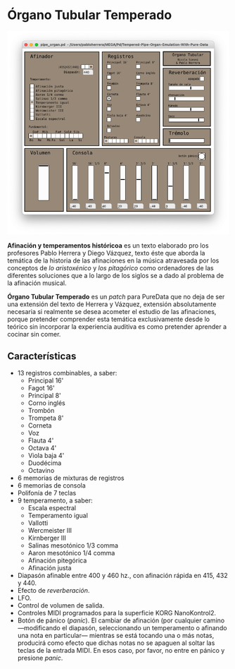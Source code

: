 # Órgano Tubular Temperado
![*Órgano Tubular Temperado v.0.1*](resources/pipe_organ.png)

**Afinación y temperamentos históricoa** es un texto elaborado pro los profesores Pablo Herrera y Diego Vázquez, texto éste que aborda la temática de la historia de las afinaciones en la música atravesada por los conceptos de *lo aristoxénico* y *los pitagórico* como ordenadores de las diferentes soluciones que a lo largo de los siglos se a dado al problema de la afinación musical.

**Órgano Tubular Temperado** es un *patch* para PureData que no deja de ser una extensión del texto de Herrera y Vázquez, extensión absolutamente necesaria si realmente se desea acometer el estudio de las afinaciones, porque pretender comprender esta temática exclusivamente desde lo teórico sin incorporar la experiencia auditiva es como pretender aprender a cocinar sin comer.

## Características
* 13 registros combinables, a saber:
	* Principal 16'
	* Fagot 16'
	* Principal 8'
	* Corno inglés
	* Trombón
	* Trompeta 8'
	* Corneta
	* Voz
	* Flauta 4'
	* Octava 4'
	* Viola baja 4'
	* Duodécima
	* Octavino
* 6 memorias de mixturas de registros
* 6 memorias de consola
* Polifonía de 7 teclas
* 9 temperamento, a saber:
	* Escala espectral
	* Temperamento igual
	* Vallotti
	* Wercmeister III
	* Kirnberger III
	* Salinas mesotónico 1/3 comma
	* Aaron mesotónico 1/4 comma
	* Afinación pitegórica
	* Afinación justa
* Diapasón afinable entre 400 y 460 hz., con afinación rápida en 415, 432 y 440. 
* Efecto de *reverberación*.
* LFO.
* Control de volumen de salida.
* Controles MIDI programados para la superficie KORG NanoKontrol2.
* Botón de pánico (*panic*). El cambiar de afinación (por cualquier camino —modificando el diapasón, seleccionando un temperamento o afinando una nota en particular— mientras se está tocando una o más notas, producirá como efecto que dichas notas no se apaguen al soltar las teclas de la entrada MIDI. En esos caso, por favor, no entre en pánico y presione *panic*.